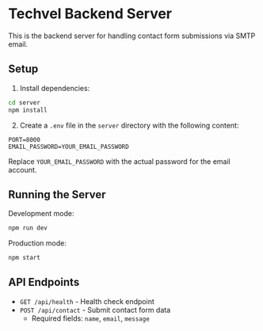 # Techvel Backend Server

This is the backend server for handling contact form submissions via SMTP email.

## Setup

1. Install dependencies:
```bash
cd server
npm install
```

2. Create a `.env` file in the `server` directory with the following content:
```
PORT=8000
EMAIL_PASSWORD=YOUR_EMAIL_PASSWORD
```

Replace `YOUR_EMAIL_PASSWORD` with the actual password for the email account.

## Running the Server

Development mode:
```bash
npm run dev
```

Production mode:
```bash
npm start
```

## API Endpoints

- `GET /api/health` - Health check endpoint
- `POST /api/contact` - Submit contact form data
  - Required fields: `name`, `email`, `message` 